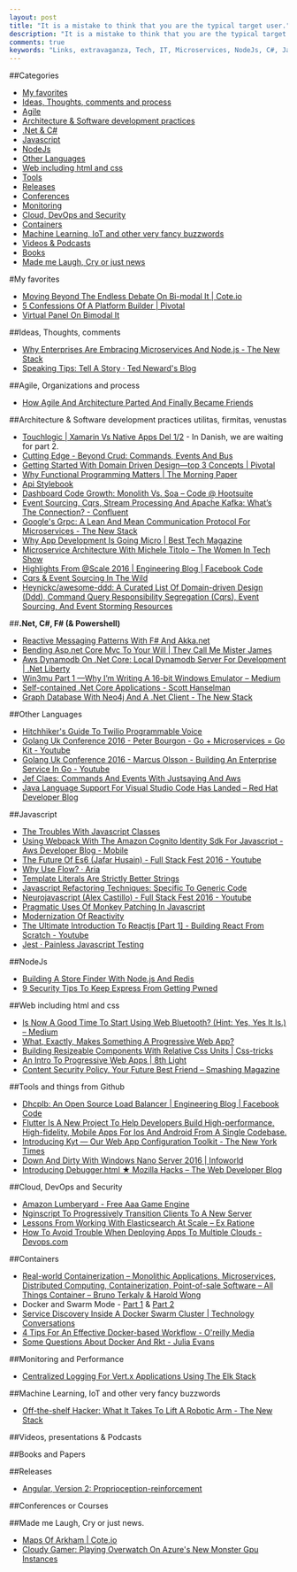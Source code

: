 ```yaml
---
layout: post
title: "It is a mistake to think that you are the typical target user."
description: "It is a mistake to think that you are the typical target user."
comments: true
keywords: "Links, extravaganza, Tech, IT, Microservices, NodeJs, C#, Javascript, Solution architecture"
---
```

##Categories
* [My favorites](#favorites)
* [Ideas, Thoughts, comments and process](#ideas)
* [Agile](#agile)
* [Architecture & Software development practices](#development)
* [.Net & C#](#net)
* [Javascript](#javascript)
* [NodeJs](#nodejs)
* [Other Languages](#polygloting)
* [Web including html and css](#web)
* [Tools](#tools)
* [Releases](#releases)
* [Conferences](#conferences)
* [Monitoring](#monitoring)
* [Cloud, DevOps and Security](#devops)
* [Containers](#containers)
* [Machine Learning, IoT and other very fancy buzzwords](#iot)
* [Videos & Podcasts](#videos)
* [Books](#books)
* [Made me Laugh, Cry or just news](#news)

#My favorites<a name="favorites"></a>
* [Moving Beyond The Endless Debate On Bi-modal It | Cote.io](https://cote.io/2016/09/13/moving-beyond-the-endless-debate-on-bi-modal-it/)
* [5 Confessions Of A Platform Builder | Pivotal](https://blog.pivotal.io/pivotal-cloud-foundry/case-studies/5-confessions-of-a-platform-builder)
* [Virtual Panel On Bimodal It](https://www.infoq.com/articles/virtual-panel-bimodal-IT)

##Ideas, Thoughts, comments <a name="ideas"></a>
* [Why Enterprises Are Embracing Microservices And Node.js - The New Stack](http://thenewstack.io/enterprises-embracing-microservices-node-js/)
* [Speaking Tips: Tell A Story · Ted Neward's Blog](http://blogs.tedneward.com/post/speaking-tips-tell-a-story/)

##Agile, Organizations and process<a name="agile"></a>
* [How Agile And Architecture Parted And Finally Became Friends](https://www.infoq.com/news/2016/09/agile-architecture-friends)

##Architecture & Software development practices <a name="development"></a> utilitas, firmitas, venustas
* [Touchlogic | Xamarin Vs Native Apps Del 1/2](http://www.touchlogic.dk/blog/xamarin-vs-native-app-udvikling-1) - In Danish, we are waiting for part 2. 
* [Cutting Edge - Beyond Crud: Commands, Events And Bus](https://msdn.microsoft.com/magazine/mt767692?__s=amwwwz5judsp1dsfgko7)
* [Getting Started With Domain Driven Design—top 3 Concepts | Pivotal](https://blog.pivotal.io/big-data-pivotal/features/getting-started-with-domain-driven-design-top-3-concepts?__s=amwwwz5judsp1dsfgko7)
* [Why Functional Programming Matters | The Morning Paper](https://blog.acolyer.org/2016/09/14/why-functional-programming-matters/)
* [Api Stylebook](http://apistylebook.com/)
* [Dashboard Code Growth: Monolith Vs. Soa – Code @ Hootsuite](http://code.hootsuite.com/dashboard-code-growth-monolith-vs-soa/)
* [Event Sourcing, Cqrs, Stream Processing And Apache Kafka: What’s The Connection? - Confluent](http://www.confluent.io/blog/event-sourcing-cqrs-stream-processing-apache-kafka-whats-connection/)
* [Google's Grpc: A Lean And Mean Communication Protocol For Microservices - The New Stack](http://thenewstack.io/grpc-lean-mean-communication-protocol-microservices/)
* [Why App Development Is Going Micro | Best Tech Magazine](http://www.besttechmagazine.com/why-app-development-is-going-micro/)
* [Microservice Architecture With Michele Titolo – The Women In Tech Show](https://thewomenintechshow.com/2016/09/06/microservice-architecture-with-michele-titolo/)
* [Highlights From @Scale 2016 | Engineering Blog | Facebook Code](https://code.facebook.com/posts/310885679260307/highlights-from-scale-2016) 
* [Cqrs & Event Sourcing In The Wild](http://www.slideshare.net/michieltcs/cqrs-event-sourcing-in-the-wild?__s=amwwwz5judsp1dsfgko7)
* [Heynickc/awesome-ddd: A Curated List Of Domain-driven Design (Ddd), Command Query Responsibility Segregation (Cqrs), Event Sourcing, And Event Storming Resources](https://github.com/heynickc/awesome-ddd)

##**.Net, C#, F# (& Powershell)**  <a name="net"></a>
* [Reactive Messaging Patterns With F# And Akka.net](http://www.fsharpreactivepatterns.com/?__s=amwwwz5judsp1dsfgko7)
* [Bending Asp.net Core Mvc To Your Will | They Call Me Mister James](http://jameschambers.com/2016/09/Bending-ASP-NET-MVC-Core-To-Your-Will/)
* [Aws Dynamodb On .Net Core: Local Dynamodb Server For Development | .Net Liberty](http://dotnetliberty.com/index.php/2016/09/12/aws-dynamodb-on-net-core-local-dynamodb-server-for-development-part-1/)
* [Win3mu Part 1 —Why I’m Writing A 16-bit Windows Emulator – Medium](https://medium.com/@CantabileApp/win3mu-part-1-why-im-writing-a-16-bit-windows-emulator-2eae946c935d#.qmf6ljer4)
* [Self-contained .Net Core Applications - Scott Hanselman](http://www.hanselman.com/blog/SelfcontainedNETCoreApplications.aspx)
* [Graph Database With Neo4j And A .Net Client - The New Stack](http://thenewstack.io/graph-database-neo4j-net-client/)

##Other Languages  <a name="polygloting"></a>
* [Hitchhiker's Guide To Twilio Programmable Voice](https://twilioinc.wpengine.com/2016/09/hitchhikers-guide-to-twilio-programmable-voice.html)
* [Golang Uk Conference 2016 - Peter Bourgon - Go + Microservices = Go Kit - Youtube](https://www.youtube.com/watch?v=JXEjAwNWays)
* [Golang Uk Conference 2016 - Marcus Olsson - Building An Enterprise Service In Go - Youtube](https://www.youtube.com/watch?v=twcDf_Y2gXY&__s=amwwwz5judsp1dsfgko7)
* [Jef Claes: Commands And Events With Justsaying And Aws](http://www.jefclaes.be/2016/09/commands-and-events-with-justsaying-and.html)
* [Java Language Support For Visual Studio Code Has Landed – Red Hat Developer Blog](http://developers.redhat.com/blog/2016/09/19/java-language-support-for-visual-studio-code-has-landed/)

##Javascript  <a name="javascript"></a>
* [The Troubles With Javascript Classes](http://odetocode.com/blogs/scott/archive/2016/09/13/the-troubles-with-javascript-classes.aspx)
* [Using Webpack With The Amazon Cognito Identity Sdk For Javascript - Aws Developer Blog - Mobile](https://mobile.awsblog.com/post/Tx1A84CLMDJ744T/Using-webpack-with-the-Amazon-Cognito-Identity-SDK-for-JavaScript)
* [The Future Of Es6 (Jafar Husain) - Full Stack Fest 2016 - Youtube](https://www.youtube.com/watch?v=3pKNRgResq0)
* [Why Use Flow? · Aria](https://blog.aria.ai/post/why-use-flow/)
* [Template Literals Are Strictly Better Strings](https://ponyfoo.com/articles/template-literals-strictly-better-strings)
* [Javascript Refactoring Techniques: Specific To Generic Code](https://www.sitepoint.com/javascript-refactoring-techniques-specific-to-generic-code/)
* [Neurojavascript (Alex Castillo) - Full Stack Fest 2016 - Youtube](https://www.youtube.com/watch?v=CSfUr3m0-w8)
* [Pragmatic Uses Of Monkey Patching In Javascript](https://www.sitepoint.com/pragmatic-monkey-patching/)
* [Modernization Of Reactivity](https://davidwalsh.name/modernization-reactivity)
* [The Ultimate Introduction To Reactjs [Part 1] - Building React From Scratch - Youtube](https://www.youtube.com/watch?v=pTHCwUdGFkc)
* [Jest · Painless Javascript Testing](http://facebook.github.io/jest/)


##NodeJs <a name="nodejs"></a>
* [Building A Store Finder With Node.js And Redis](http://code.tutsplus.com/tutorials/building-a-store-finder-with-nodejs-and-redis--cms-26283)
* [9 Security Tips To Keep Express From Getting Pwned](https://nodesource.com/blog/nine-security-tips-to-keep-express-from-getting-pwned/)

##Web including html and css  <a name="web"></a>
* [Is Now A Good Time To Start Using Web Bluetooth? (Hint: Yes, Yes It Is.) – Medium](https://medium.com/@urish/is-now-a-good-time-to-start-using-web-bluetooth-hint-yes-yes-it-is-99e998d7b9f6#.v1tmemd7a)
* [What, Exactly, Makes Something A Progressive Web App?](https://infrequently.org/2016/09/what-exactly-makes-something-a-progressive-web-app/)
* [Building Resizeable Components With Relative Css Units | Css-tricks](https://css-tricks.com/building-resizeable-components-relative-css-units/)
* [An Intro To Progressive Web Apps | 8th Light](https://8thlight.com/blog/rabea-gleissner/2016/09/14/intro-to-progressive-web-apps.html)
* [Content Security Policy, Your Future Best Friend – Smashing Magazine](https://www.smashingmagazine.com/2016/09/content-security-policy-your-future-best-friend/)

##Tools and things from Github <a name="tools"></a>
* [Dhcplb: An Open Source Load Balancer | Engineering Blog | Facebook Code](https://code.facebook.com/posts/1734309626831603/dhcplb-an-open-source-load-balancer/)
* [Flutter Is A New Project To Help Developers Build High-performance, High-fidelity, Mobile Apps For Ios And Android From A Single Codebase.](https://flutter.io/)
* [Introducing Kyt — Our Web App Configuration Toolkit - The New York Times](http://open.blogs.nytimes.com/2016/09/13/introducing-kyt-our-web-app-configuration-toolkit/?_r=0)
* [Down And Dirty With Windows Nano Server 2016 | Infoworld](http://www.infoworld.com/article/3119770/windows-server/down-and-dirty-with-windows-nano-server-2016.html)
* [Introducing Debugger.html ★ Mozilla Hacks – The Web Developer Blog](https://hacks.mozilla.org/2016/09/introducing-debugger-html/)

##Cloud, DevOps and Security<a name="devops"></a>
* [Amazon Lumberyard - Free Aaa Game Engine](https://aws.amazon.com/lumberyard/?linkId=28922738)
* [Nginscript To Progressively Transition Clients To A New Server](https://www.nginx.com/blog/nginscript-progressively-transition-clients-to-new-server/)
* [Lessons From Working With Elasticsearch At Scale – Ex Ratione](https://www.exratione.com/2016/09/lessons-from-working-with-elasticsearch-at-scale/)
* [How To Avoid Trouble When Deploying Apps To Multiple Clouds - Devops.com](http://devops.com/2016/09/12/avoid-trouble-deploying-apps-multiple-clouds/)

##Containers <a name="containers"></a>
* [Real-world Containerization – Monolithic Applications, Microservices, Distributed Computing, Containerization, Point-of-sale Software – All Things Container – Bruno Terkaly & Harold Wong](https://blogs.msdn.microsoft.com/allthingscontainer/2016/09/12/real-world-containerization-monolithic-applications-microservices-distributed-computing-containerization-point-of-sale-software/)
* Docker and Swarm Mode - [Part 1](https://lostechies.com/gabrielschenker/2016/09/05/docker-and-swarm-mode-part-1/) & [Part 2](https://lostechies.com/gabrielschenker/2016/09/11/docker-and-swarm-mode-part-2/)
* [Service Discovery Inside A Docker Swarm Cluster | Technology Conversations](https://technologyconversations.com/2016/09/13/service-discovery-inside-a-swarm-cluster/)
* [4 Tips For An Effective Docker-based Workflow - O'reilly Media](https://www.oreilly.com/ideas/4-tips-for-an-effective-docker-based-workflow)
* [Some Questions About Docker And Rkt - Julia Evans](http://jvns.ca/blog/2016/09/15/whats-up-with-containers-docker-and-rkt/)

##Monitoring and Performance <a name="monitoring"></a>
* [Centralized Logging For Vert.x Applications Using The Elk Stack](http://vertx.io/blog/centralized-logging-for-vert-x-applications-using-the-elk-stack/#building-the-vertx-microservices-workshop-docker-images)

##Machine Learning, IoT and other very fancy buzzwords <a name="iot"></a>
* [Off-the-shelf Hacker: What It Takes To Lift A Robotic Arm - The New Stack](http://thenewstack.io/off-the-shelf-hacker-what-it-takes-to-lift-a-robotic-arm/)

##Videos, presentations & Podcasts <a name="videos"></a>


##Books and Papers<a name="books"></a> 


##Releases <a name="releases"></a>
* [Angular, Version 2: Proprioception-reinforcement](http://angularjs.blogspot.dk/2016/09/angular2-final.html)

##Conferences or Courses<a name="conferences"></a>

##Made me Laugh, Cry or just news. <a name="news"></a>
* [Maps Of Arkham | Cote.io](https://cote.io/2016/09/13/maps-of-arkham/)
* [Cloudy Gamer: Playing Overwatch On Azure's New Monster Gpu Instances](http://lg.io/2016/09/18/cloudy-gamer-playing-overwatch-on-azures-new-monster-gpu-instances.html)
